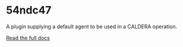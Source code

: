 # 54ndc47

A plugin supplying a default agent to be used in a CALDERA operation.

[Read the full docs](https://github.com/mitre/caldera/wiki/Plugins-sandcat)
